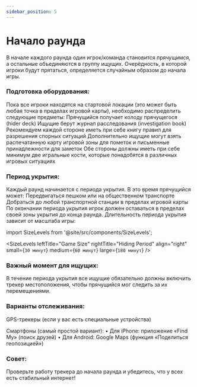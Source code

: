 ```yaml
---
sidebar_position: 5
---
```


# Начало раунда

В начале каждого раунда один игрок/команда становится прячущимся, а остальные объединяются в группу ищущих. Очерёдность, в которой игроки будут прятаться, определяется случайным образом до начала игры.

### Подготовка оборудования:
Пока все игроки находятся на стартовой локации (это может быть любая точка в пределах игровой карты), необходимо распределить следующие предметы:
Прячущийся получает колоду прячущегося (hider deck)
Ищущие берут журнал расследования (investigation book)
Рекомендуем каждой стороне иметь при себе книгу правил для разрешения спорных ситуаций
Дополнительно ищущие могут взять распечатанную карту игровой зоны для пометок и письменные принадлежности для заметок
Обе стороны должны иметь при себе минимум две игральные кости, которые понадобятся в различных игровых ситуациях

### Период укрытия:
Каждый раунд начинается с периода укрытия. В это время прячущийся может:
Передвигаться пешком или на общественном транспорте
Добраться до любой транспортной станции в пределах игровой карты
По окончании периода укрытия игрок должен оставаться в пределах своей зоны укрытия до конца раунда. Длительность периода укрытия зависит от масштаба игры:



import SizeLevels from '@site/src/components/SizeLevels';

<SizeLevels
leftTitle="Game Size"
rightTitle="Hiding Period"
align="right"
small={`30 минут`}
medium={`60 минут`}
large={`180 минут`}
/>

### Важный момент для ищущих:
В течение периода укрытия все ищущие обязательно должны включить трекер местоположения, чтобы прячущийся мог следить за их перемещениями.

### Варианты отслеживания:

GPS-трекеры (если у вас есть специальные устройства)

Смартфоны (самый простой вариант):
• Для iPhone: приложение «Find My» (поиск друзей)
• Для Android: Google Maps (функция «Поделиться геопозицией»)

### Совет: 
Проверьте работу трекера до начала раунда и убедитесь, что у всех есть стабильный интернет!
